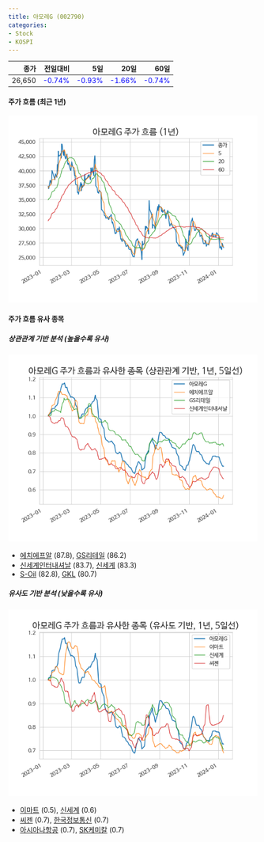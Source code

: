 ```yaml
---
title: 아모레G (002790)
categories:
- Stock
- KOSPI
---
```


|종가|전일대비|5일|20일|60일|
|---:|-------:|--:|---:|---:|
|26,650|<span style="color: blue">-0.74%</span>|<span style="color: blue">-0.93%</span>|<span style="color: blue">-1.66%</span>|<span style="color: blue">-0.74%</span>|

<!-- more -->


#### 주가 흐름 (최근 1년)
![002790](/assets/images/stock/002790.png)


#### 주가 흐름 유사 종목


##### 상관관계 기반 분석 (높을수록 유사)
![002790](/assets/images/stock/002790_corr.png)
- [에치에프알](/230240/) (87.8), [GS리테일](/007070/) (86.2)
- [신세계인터내셔날](/031430/) (83.7), [신세계](/004170/) (83.3)
- [S-Oil](/010950/) (82.8), [GKL](/114090/) (80.7)


##### 유사도 기반 분석 (낮을수록 유사)	
![002790](/assets/images/stock/002790_sim.png)
- [이마트](/139480/) (0.5), [신세계](/004170/) (0.6)
- [씨젠](/096530/) (0.7), [한국정보통신](/025770/) (0.7)
- [아시아나항공](/020560/) (0.7), [SK케미칼](/285130/) (0.7)